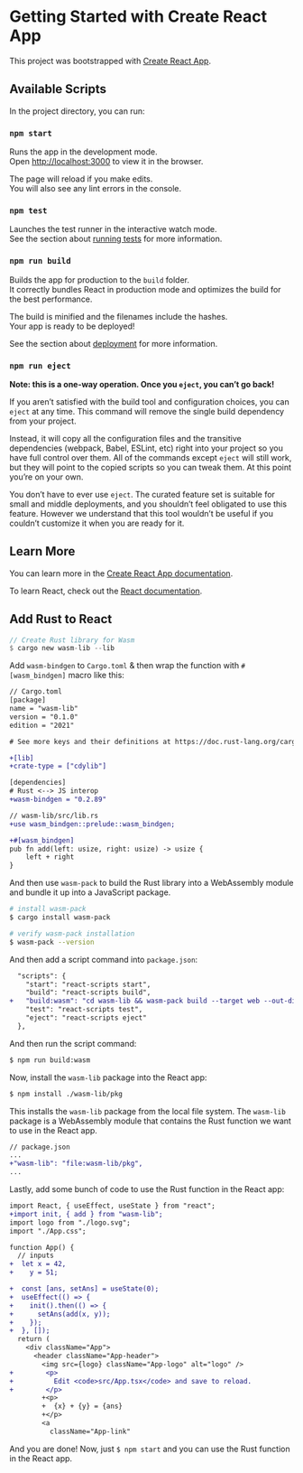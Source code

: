 # Getting Started with Create React App

This project was bootstrapped with [Create React App](https://github.com/facebook/create-react-app).

## Available Scripts

In the project directory, you can run:

### `npm start`

Runs the app in the development mode.\
Open [http://localhost:3000](http://localhost:3000) to view it in the browser.

The page will reload if you make edits.\
You will also see any lint errors in the console.

### `npm test`

Launches the test runner in the interactive watch mode.\
See the section about [running tests](https://facebook.github.io/create-react-app/docs/running-tests) for more information.

### `npm run build`

Builds the app for production to the `build` folder.\
It correctly bundles React in production mode and optimizes the build for the best performance.

The build is minified and the filenames include the hashes.\
Your app is ready to be deployed!

See the section about [deployment](https://facebook.github.io/create-react-app/docs/deployment) for more information.

### `npm run eject`

**Note: this is a one-way operation. Once you `eject`, you can’t go back!**

If you aren’t satisfied with the build tool and configuration choices, you can `eject` at any time. This command will remove the single build dependency from your project.

Instead, it will copy all the configuration files and the transitive dependencies (webpack, Babel, ESLint, etc) right into your project so you have full control over them. All of the commands except `eject` will still work, but they will point to the copied scripts so you can tweak them. At this point you’re on your own.

You don’t have to ever use `eject`. The curated feature set is suitable for small and middle deployments, and you shouldn’t feel obligated to use this feature. However we understand that this tool wouldn’t be useful if you couldn’t customize it when you are ready for it.

## Learn More

You can learn more in the [Create React App documentation](https://facebook.github.io/create-react-app/docs/getting-started).

To learn React, check out the [React documentation](https://reactjs.org/).

## Add Rust to React

```rust
// Create Rust library for Wasm
$ cargo new wasm-lib --lib
```

Add `wasm-bindgen` to `Cargo.toml` & then wrap the function with `#[wasm_bindgen]` macro like this:

```diff
// Cargo.toml
[package]
name = "wasm-lib"
version = "0.1.0"
edition = "2021"

# See more keys and their definitions at https://doc.rust-lang.org/cargo/reference/manifest.html

+[lib]
+crate-type = ["cdylib"]

[dependencies]
# Rust <--> JS interop
+wasm-bindgen = "0.2.89"
```

```diff
// wasm-lib/src/lib.rs
+use wasm_bindgen::prelude::wasm_bindgen;

+#[wasm_bindgen]
pub fn add(left: usize, right: usize) -> usize {
    left + right
}
```

And then use `wasm-pack` to build the Rust library into a WebAssembly module and bundle it up into a JavaScript package.

```sh
# install wasm-pack
$ cargo install wasm-pack

# verify wasm-pack installation
$ wasm-pack --version
```

And then add a script command into `package.json`:

```diff
  "scripts": {
    "start": "react-scripts start",
    "build": "react-scripts build",
+   "build:wasm": "cd wasm-lib && wasm-pack build --target web --out-dir pkg",
    "test": "react-scripts test",
    "eject": "react-scripts eject"
  },
```

And then run the script command:

```sh
$ npm run build:wasm
```

Now, install the `wasm-lib` package into the React app:

```sh
$ npm install ./wasm-lib/pkg
```

This installs the `wasm-lib` package from the local file system. The `wasm-lib` package is a WebAssembly module that contains the Rust function we want to use in the React app.

```diff
// package.json
...
+"wasm-lib": "file:wasm-lib/pkg",
...
```

Lastly, add some bunch of code to use the Rust function in the React app:

```diff
import React, { useEffect, useState } from "react";
+import init, { add } from "wasm-lib";
import logo from "./logo.svg";
import "./App.css";

function App() {
  // inputs
+  let x = 42,
+    y = 51;

+  const [ans, setAns] = useState(0);
+  useEffect(() => {
+    init().then(() => {
+      setAns(add(x, y));
+    });
+  }, []);
  return (
    <div className="App">
      <header className="App-header">
        <img src={logo} className="App-logo" alt="logo" />
+        <p>
+          Edit <code>src/App.tsx</code> and save to reload.
+        </p>
        +<p>
        +  {x} + {y} = {ans}
        +</p>
        <a
          className="App-link"

```

And you are done! Now, just `$ npm start` and you can use the Rust function in the React app.
